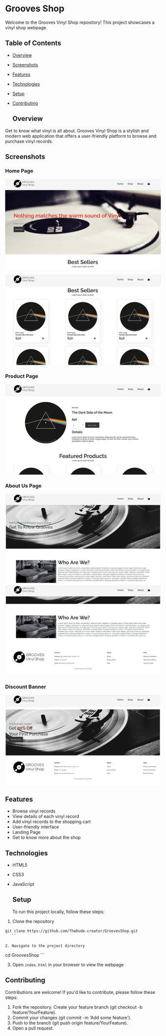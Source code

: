 # Grooves Shop

Welcome to the Grooves Vinyl Shop repository! This project showcases a vinyl shop webpage.  

## Table of Contents 
- [Overview](#overview)
- [Screenshots](#screenshots)
- [Features](#features) 
- [Technologies](#technologies) 
- [Setup](#setup) 
- [Contributing](#contributing)

  ## Overview 

Get to know what vinyl is all about.
Grooves Vinyl Shop is a stylish and modern web application that offers a user-friendly platform to browse and purchase vinyl records. 

## Screenshots  

### Home Page 

![Home Page](ShowcaseImages/Homepage1.png) 

![Home Page](ShowcaseImages/Homepage2.png)

### Product Page 

![Product Page](ShowcaseImages/ProductPage.png)

### About Us Page

![About Us Page](ShowcaseImages/AboutUsPage1.png)
![About Us Page](ShowcaseImages/AboutUsPage2.png)

### Discount Banner 

![Discount Banner](ShowcaseImages/DiscountBanner.png)

## Features 

- Browse vinyl records
- View details of each vinyl record 
- Add vinyl records to the shopping cart 
- User-friendly interface  
- Landing Page 
- Get to know more about the shop
  
## Technologies 

- HTML5 
- CSS3 
- JavaScript 

  ## Setup 
  To run this project locally, follow these steps:  
  
1. Clone the repository   
  ```
  git clone https://github.com/TheDude-creator/GroovesShop.git
	```

2. Navigate to the project directory
  ``` 
  cd GroovesShop
	```

3. Open `index.html` in your browser to view the webpage


## Contributing

Contributions are welcome! If you'd like to contribute, please follow these steps:

1. Fork the repository. Create your feature branch (git checkout -b feature/YourFeature).
2. Commit your changes (git commit -m 'Add some feature').
3. Push to the branch (git push origin feature/YourFeature).
4. Open a pull request.
